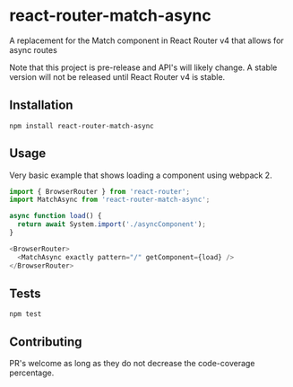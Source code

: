 # react-router-match-async
A replacement for the Match component in React Router v4 that allows for async routes

Note that this project is pre-release and API's will likely change. A stable version will not be
released until React Router v4 is stable.

## Installation

  `npm install react-router-match-async`

## Usage
Very basic example that shows loading a component using webpack 2.

```javascript
import { BrowserRouter } from 'react-router';
import MatchAsync from 'react-router-match-async';

async function load() {
  return await System.import('./asyncComponent');
}

<BrowserRouter>
  <MatchAsync exactly pattern="/" getComponent={load} />
</BrowserRouter>

```


## Tests

  `npm test`

## Contributing

PR's welcome as long as they do not decrease the code-coverage percentage.
